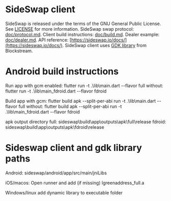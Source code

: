 # SideSwap client
SideSwap is released under the terms of the GNU General Public License. See [LICENSE](LICENSE) for more information.
SideSwap swap protocol: [doc/protocol.md](doc/protocol.md).
Client build instructions: [doc/build.md](doc/build.md).
Dealer example: [doc/dealer.md](doc/dealer.md).
API reference: [https://sideswap.io/docs/](https://sideswap.io/docs/).
SideSwap client uses [GDK library](https://github.com/Blockstream/gdk) from Blockstream.

# Android build instructions

Run app with gcm enabled:
flutter run -t .\lib\main.dart --flavor full
without:
flutter run -t .\lib\main_fdroid.dart --flavor fdroid

Build app with gcm:
flutter build apk --split-per-abi run -t .\lib\main.dart --flavor full
without:
flutter build apk --split-per-abi run -t .\lib\main_fdroid.dart --flavor fdroid

apk output directory
full: sideswap\build\app\outputs\apk\full\release
fdroid: sideswap\build\app\outputs\apk\fdroid\release

# Sideswap client and gdk library paths

Android:
sideswap/android/app/src/main/jniLibs

iOS/macos:
Open runner and add (if missing) lgreenaddress_full.a

Windows/linux
add dynamic library to executable folder
